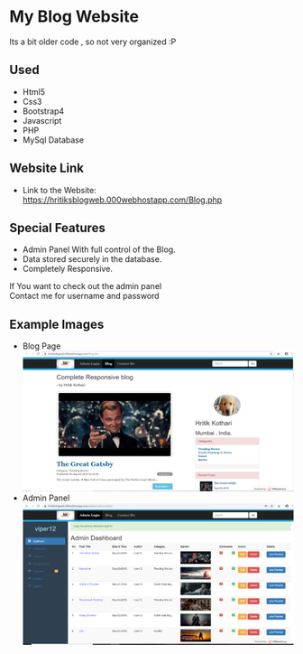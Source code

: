 # My Blog Website
Its a bit older code , so not very organized :P

## Used
* Html5
* Css3
* Bootstrap4
* Javascript
* PHP
* MySql Database

## Website Link
* Link to the Website: https://hritiksblogweb.000webhostapp.com/Blog.php

## Special Features
* Admin Panel With full control of the Blog.
* Data stored securely in the database.
* Completely Responsive.

If You want to check out the admin panel <br/> Contact me for username and password <br/>
## Example Images

* Blog Page ![alt text](https://raw.githubusercontent.com/hrithikkothari1234/MyBlogWebsite/master/exampleimage1.png)
* Admin Panel ![alt text](https://raw.githubusercontent.com/hrithikkothari1234/MyBlogWebsite/master/exampleimage2.png)
